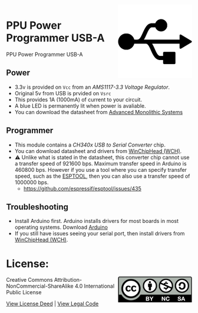 <img src="assets/PPU.svg" width=200 align="right">

# PPU Power Programmer USB-A
PPU Power Programmer USB-A


## Power
- 3.3v is provided on ```Vcc``` from an *AMS1117-3.3 Voltage Regulator*.
- Original 5v from USB is prvided on ```Vsrc```
- This provides 1A (1000mA) of current to your circuit.
- A blue LED is permanently lit when power is avaliable.
- You can download the datasheet from [Advanced Monolithic Systems](http://www.advanced-monolithic.com/pdf/ds1117.pdf)


## Programmer
- This module contains a *CH340x USB to Serial Converter* chip.
- You can download datasheet and drivers from [WinChipHead (WCH)](http://www.wch-ic.com/search?q=CH340&t=downloads).
- :warning: Unlike what is stated in the datasheet, this converter chip cannot use a transfer speed of 921600 bps. Maximum transfer speed in Arduino is 460800 bps. However if you use a tool where you can specify transfer speed, such as the [ESPTOOL](https://github.com/espressif/esptool), then you can also use a transfer speed of 1000000 bps.
  - https://github.com/espressif/esptool/issues/435

## Troubleshooting
- Install Arduino first. Arduino installs drivers for most boards in most operating systems. Download [Arduino](https://www.arduino.cc/en/software)
- If you still have issues seeing your serial port, then install drivers from [WinChipHead (WCH)](http://www.wch-ic.com/search?q=CH340&t=downloads).

# License: 
<img src="assets/CC-BY-NC-SA.svg" width=200 align="right">
Creative Commons Attribution-NonCommercial-ShareAlike 4.0 International Public License

[View License Deed](https://creativecommons.org/licenses/by-nc-sa/4.0/) | [View Legal Code](https://creativecommons.org/licenses/by-nc-sa/4.0/legalcode)

